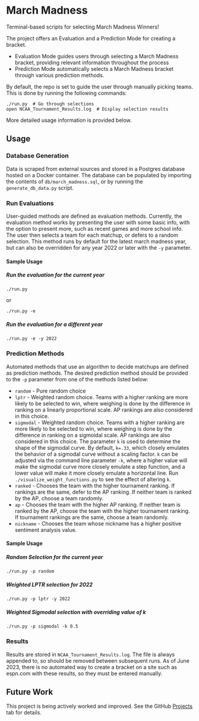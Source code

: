 # March Madness

Terminal-based scripts for selecting March Madness Winners!

The project offers an Evaluation and a Prediction Mode for creating a bracket.

* Evaluation Mode guides users through selecting a March Madness bracket, providing relevant information throughout the process
* Prediction Mode automatically selects a March Madness bracket through various prediction methods.

By default, the repo is set to guide the user through manually picking teams. This is done by running the following commands:

```shell
./run.py  # Go through selections
open NCAA_Tournament_Results.log  # Display selection results
```

More detailed usage information is provided below.

## Usage

### Database Generation

Data is scraped from external sources and stored in a Postgres database hosted on a Docker container. The database can be populated by importing the contents of `db/march_madness.sql`, or by running the `generate_db_data.py` script.

### Run Evaluations

User-guided methods are defined as evaluation methods. Currently, the evaluation method 
works by presenting the user with some basic info, with the option to present more, such 
as recent games and more school info. The user then selects a team for each matchup, or 
defers to a random selection. This method runs by default for the latest march madness 
year, but can also be overridden for any year 2022 or later with the `-y` parameter.

#### Sample Usage

##### Run the evaluation for the current year

```shell
./run.py  
```

or

```shell
./run.py -e
```

##### Run the evaluation for a different year

```shell
./run.py -e -y 2022
```

### Prediction Methods

Automated methods that use an algorithm to decide matchups are defined as prediction methods. The desired prediction method should be provided to the `-p` parameter from one of the methods listed below:
* `random` - Pure random choice
* `lptr` - Weighted random choice. Teams with a higher ranking are more likely to be selected to win, where weighing is done by the difference in ranking on a linearly proportional scale. AP rankings are also considered in this choice.
* `sigmodal` - Weighted random choice. Teams with a higher ranking are more likely to be selected to win, where weighing is done by the difference in ranking on a sigmoidal scale. AP rankings are also considered in this choice. The parameter `k` is used to determine the shape of the sigmodal curve. By default, `k=.33`, which closely emulates the behavior of a sigmodal curve without a scaling factor. `k` can be adjusted via the command line parameter `-k`, where a higher value will make the sigmodal curve more closely emulate a step function, and a lower value will make it more closely emulate a horizontal line. Run `./visualize_weight_functions.py` to see the effect of altering `k`.
* `ranked` - Chooses the team with the higher tournament ranking. If rankings are the same, defer to the AP ranking. If neither team is ranked by the AP, choose a team randomly.
* `ap` - Chooses the team with the higher AP ranking. If neither team is ranked by the AP, choose the team with the higher tournament ranking. If tournament rankings are the same, choose a team randomly.
* `nickname` - Chooses the team whose nickname has a higher positive sentiment analysis value.

#### Sample Usage

##### Random Selection for the current year

```shell
./run.py -p random
```

##### Weighted LPTR selection for 2022

```shell
./run.py -p lptr -y 2022
```

##### Weighted Sigmodal selection with overriding value of k

```shell
./run.py -p sigmodal -k 0.5
```

### Results

Results are stored in `NCAA_Tournament_Results.log`. The file is always appended to, so should be removed between subsequent runs. As of June 2023, there is no automated way to create a bracket on a site such as espn.com with these results, so they must be entered manually.

## Future Work

This project is being actively worked and improved. See the GitHub [Projects](https://github.com/AGnias47/march-madness/projects?query=is%3Aopen) tab for details.
